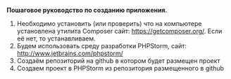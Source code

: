 **Пошаговое руководство по созданию приложения.**

1. Необходимо установить (или проверить) что на компьютере установлена утилита Composer
сайт: https://getcomposer.org/.
Если её нет, то устанавливаем.
2. Будем использовать среду разработки PHPStorm, сайт: http://www.jetbrains.com/phpstorm/
3. Создаём репозиторий на github в котором будет размещен проект
4. Создаем проект в PHPStorm из репозитория размещенного в github
